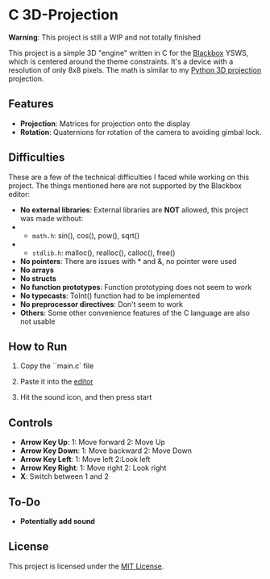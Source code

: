 # C 3D-Projection

**Warning**: This project is still a WIP and not totally finished

This project is a simple 3D "engine" written in C for the [Blackbox](https://blackbox.hackclub.com) YSWS, which is centered around the theme constraints. It's a device with a resolution of only 8x8 pixels. The math is similar to my [Python 3D projection](https://github.com/Illuminum2/pygame-3d-projection) projection. 

## Features

- **Projection**: Matrices for projection onto the display
- **Rotation**: Quaternions for rotation of the camera to avoiding gimbal lock.

## Difficulties

These are a few of the technical difficulties I faced while working on this project. The things mentioned here are not supported by the Blackbox editor:

- **No external libraries**: External libraries are **NOT** allowed, this project was made without:
- - `math.h`: sin(), cos(), pow(), sqrt()
- - `stdlib.h`: malloc(), realloc(), calloc(), free()
- **No pointers**: There are issues with * and &, no pointer were used
- **No arrays**
- **No structs**
- **No function prototypes**: Function prototyping does not seem to work
- **No typecasts**: ToInt() function had to be implemented
- **No preprocessor directives**: Don't seem to work
- **Others**: Some other convenience features of the C language are also not usable

## How to Run

1. Copy the ``main.c` file

2. Paste it into the [editor](https://blackbox.hackclub.com/editor/)

3. Hit the sound icon, and then press start

## Controls

- **Arrow Key Up**: 1: Move forward 2: Move Up
- **Arrow Key Down**: 1: Move backward 2: Move Down
- **Arrow Key Left**: 1: Move left 2:Look left
- **Arrow Key Right**: 1: Move right 2: Look right
- **X**: Switch between 1 and 2

## To-Do

- **Potentially add sound**

## License

This project is licensed under the [MIT License](LICENSE.md).